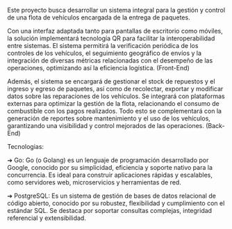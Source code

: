 Este proyecto busca desarrollar un sistema integral para la gestión y control de una
flota de vehículos encargada de la entrega de paquetes.

Con una interfaz adaptada tanto para pantallas de escritorio como móviles, la solución implementará
tecnología QR para facilitar la interoperabilidad entre sistemas. El sistema permitirá
la verificación periódica de los controles de los vehículos, el seguimiento geográfico
de envíos y la integración de diversas métricas relacionadas con el desempeño de
las operaciones, optimizando así la eficiencia logística. (Front-End)

Además, el sistema se encargará de gestionar el stock de repuestos y el ingreso y
egreso de paquetes, así como de recolectar, exportar y modificar datos sobre las
reparaciones de los vehículos. Se integrará con plataformas externas para
optimizar la gestión de la flota, relacionando el consumo de combustible con los
pagos realizados. Todo esto se complementará con la generación de reportes sobre
mantenimiento y el uso de los vehículos, garantizando una visibilidad y control
mejorados de las operaciones. (Back-End)

Tecnologias:

➔ Go: Go (o Golang) es un lenguaje de programación desarrollado por Google,
conocido por su simplicidad, eficiencia y soporte nativo para la concurrencia.
Es ideal para construir aplicaciones rápidas y escalables, como servidores
web, microservicios y herramientas de red.

➔ PostgreSQL: Es un sistema de gestión de bases de datos relacional de
código abierto, conocido por su robustez, flexibilidad y cumplimiento con el
estándar SQL. Se destaca por soportar consultas complejas, integridad
referencial y extensibilidad.
